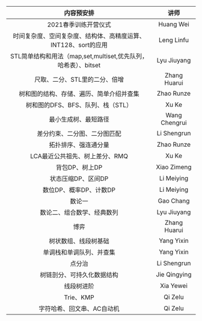 |内容预安排|讲师|
|:--:|:--:|
| 2021春季训练开营仪式                                           |Huang Wei|
| 时间复杂度、空间复杂度、结构体、高精度运算、INT128、sort的应用 |Leng Linfu|
| STL简单结构和用法（map,set,multiset,优先队列，哈希表）、bitset |Lyu Jiuyang|
| 尺取、二分、STL里的二分、倍增                                  |Zhang Huarui|
| 树和图的结构、存储、遍历、简单介绍并查集                       |Zhao Runze|
| 树和图的DFS、BFS、队列、栈（STL）                              |Xu Ke|
| 最小生成树、最短路径                                           |Wang Chengrui|
| 差分约束、二分图、二分图匹配                                   |Li Shengrun|
| 拓扑排序、强连通分量                                           |Zhao Runze|
| LCA最近公共祖先、树上差分、RMQ                                 |Xu Ke|
| 背包DP、树上DP                                                 |Xiao Zimeng|
| 状态压缩DP、区间DP                                             |Li Meiying|
| 数位DP、概率DP、计数DP                                         |Li Meiying|
| 数论一                                                         |Gao Chang|
| 数论二、组合数学、经典数列                                     |Lyu Jiuyang|
| 博弈                                                           |Zhang Huarui|
| 树状数组、线段树基础                                           |Yang Yixin|
| 单调栈和单调队列、并查集                                       |Yang Yixin|
| 点分治                                                         |Li Shengrun|
| 树链剖分、可持久化数据结构                                     |Jie Qingying|
| 线段树进阶                                                     |Xia Yewei|
| Trie、KMP                                                      |Qi Zelu|
| 字符哈希、回文串、AC自动机                                     |Qi Zelu|
